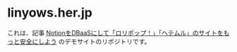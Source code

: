 linyows.her.jp
==

これは、記事 [NotionをDBaaSにして「ロリポップ！」「ヘテムル」のサイトをもっと安全にしよう](https://tech.pepabo.com/2022/09/21/build-sites-on-lolipop-more-secure-with-dbaas-notion/) のデモサイトのリポジトリです。
